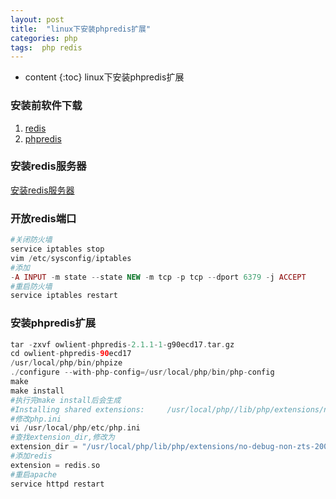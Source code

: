 ```yaml
---
layout: post
title:  "linux下安装phpredis扩展"
categories: php
tags:  php redis
---
```


* content
{:toc}
linux下安装phpredis扩展

<!--excerpt-->

### 安装前软件下载

1. [redis](http://download.redis.io/redis-stable.tar.gz)
2. [phpredis](https://github.com/owlient/phpredis/tarball/master)

### 安装redis服务器

[安装redis服务器](https://liyoung1992.github.io/2016/10/25/centos-redis/)

### 开放redis端口

```php
#关闭防火墙
service iptables stop
vim /etc/sysconfig/iptables
#添加
-A INPUT -m state --state NEW -m tcp -p tcp --dport 6379 -j ACCEPT
#重启防火墙
service iptables restart
```

### 安装phpredis扩展

```php
tar -zxvf owlient-phpredis-2.1.1-1-g90ecd17.tar.gz
cd owlient-phpredis-90ecd17
/usr/local/php/bin/phpize
./configure --with-php-config=/usr/local/php/bin/php-config
make
make install
#执行完make install后会生成
#Installing shared extensions:     /usr/local/php//lib/php/extensions/no-debug-non-zts-20060613/
#修改php.ini
vi /usr/local/php/etc/php.ini
#查找extension_dir,修改为
extension_dir = "/usr/local/php/lib/php/extensions/no-debug-non-zts-20060613/"
#添加redis
extension = redis.so
#重启apache
service httpd restart
```